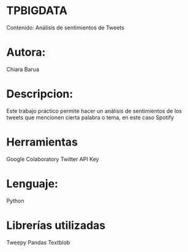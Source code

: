 # TPBIGDATA

Contenido: Análisis de sentimientos de Tweets

# Autora:
Chiara Barua

# Descripcion: 
Este trabajo práctico permite hacer un análisis de sentimientos de los tweets que mencionen cierta palabra o tema, en este caso Spotify

# Herramientas

Google Colaboratory
Twitter API Key

# Lenguaje:
Python

# Librerías utilizadas

Tweepy
Pandas
Textblob
